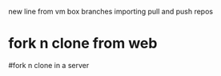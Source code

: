 new line from vm box 
branches
importing
pull and push repos
# fork n clone from web
#fork n clone in a server

